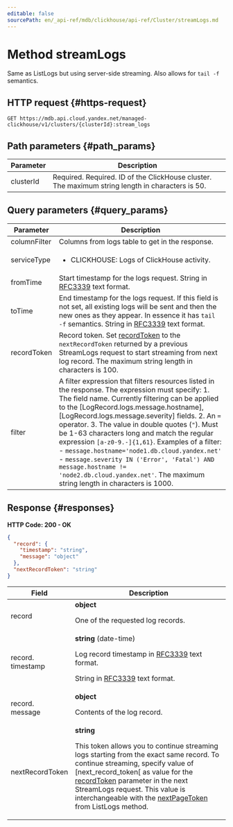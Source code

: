 ```yaml
---
editable: false
sourcePath: en/_api-ref/mdb/clickhouse/api-ref/Cluster/streamLogs.md
---
```


# Method streamLogs
Same as ListLogs but using server-side streaming. Also allows for `tail -f` semantics.
 

 
## HTTP request {#https-request}
```
GET https://mdb.api.cloud.yandex.net/managed-clickhouse/v1/clusters/{clusterId}:stream_logs
```
 
## Path parameters {#path_params}
 
Parameter | Description
--- | ---
clusterId | Required. Required. ID of the ClickHouse cluster.  The maximum string length in characters is 50.
 
## Query parameters {#query_params}
 
Parameter | Description
--- | ---
columnFilter | Columns from logs table to get in the response.
serviceType | <ul> <li>CLICKHOUSE: Logs of ClickHouse activity.</li> </ul> 
fromTime | Start timestamp for the logs request.  String in [RFC3339](https://www.ietf.org/rfc/rfc3339.txt) text format.
toTime | End timestamp for the logs request. If this field is not set, all existing logs will be sent and then the new ones as they appear. In essence it has `tail -f` semantics.  String in [RFC3339](https://www.ietf.org/rfc/rfc3339.txt) text format.
recordToken | Record token. Set [recordToken](/docs/managed-clickhouse/api-ref/Cluster/streamLogs#query_params) to the `nextRecordToken` returned by a previous StreamLogs request to start streaming from next log record.  The maximum string length in characters is 100.
filter | A filter expression that filters resources listed in the response. The expression must specify: 1. The field name. Currently filtering can be applied to the [LogRecord.logs.message.hostname], [LogRecord.logs.message.severity] fields. 2. An `=` operator. 3. The value in double quotes (`"`). Must be 1-63 characters long and match the regular expression `[a-z0-9.-]{1,61}`. Examples of a filter: - `message.hostname='node1.db.cloud.yandex.net'` - `message.severity IN ('Error', 'Fatal') AND message.hostname != 'node2.db.cloud.yandex.net'`.  The maximum string length in characters is 1000.
 
## Response {#responses}
**HTTP Code: 200 - OK**

```json 
{
  "record": {
    "timestamp": "string",
    "message": "object"
  },
  "nextRecordToken": "string"
}
```

 
Field | Description
--- | ---
record | **object**<br><p>One of the requested log records.</p> 
record.<br>timestamp | **string** (date-time)<br><p>Log record timestamp in <a href="https://www.ietf.org/rfc/rfc3339.txt">RFC3339</a> text format.</p> <p>String in <a href="https://www.ietf.org/rfc/rfc3339.txt">RFC3339</a> text format.</p> 
record.<br>message | **object**<br><p>Contents of the log record.</p> 
nextRecordToken | **string**<br><p>This token allows you to continue streaming logs starting from the exact same record. To continue streaming, specify value of [next_record_token[ as value for the <a href="/docs/managed-clickhouse/api-ref/Cluster/streamLogs#query_params">recordToken</a> parameter in the next StreamLogs request. This value is interchangeable with the <a href="/docs/managed-clickhouse/api-ref/Cluster/listLogs#responses">nextPageToken</a> from ListLogs method.</p> 